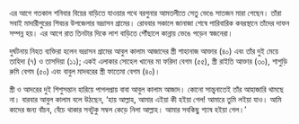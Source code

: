 এর আগে গতকাল শনিবার বিয়ের বাড়িতে যাওয়ার পথে বরগুনার আমতলীতে সেতু ভেঙে সাতজন মারা গেছেন। তাঁরা সবাই মাদারীপুরের শিবচর উপজেলার ভদ্রাসন গ্রামের। রোববার সকালে জানাজা শেষে পারিবারিক কবরস্থানে তাঁদের দাফন সম্পন্ন হয়। এর আগে রাত তিনটার দিকে লাশ বাড়িতে পৌঁছালে কান্নায় ভেঙে পড়েন স্বজনেরা।

দুর্ঘটনায় নিহত ব্যক্তিরা হলেন ভদ্রাসন গ্রামের আবুল কালাম আজাদের স্ত্রী শাহানাজ আক্তার (৪০) এবং তাঁর দুই মেয়ে তাহিদা (৭) ও তাসদিয়া (১১); একই এলাকার সোহেল খানের মা ফরিদা বেগম (৫৫), স্ত্রী রাইতি আক্তার (৩০), শাশুড়ি রুমি বেগম (৫০) এবং বাবুল মাদবরের স্ত্রী ফাতেমা বেগম (৪০)।

স্ত্রী ও আদরের দুই শিশুসন্তান হারিয়ে পাগলপ্রায় বাবা আবুল কালাম আজাদ। কোনো সান্ত্বনাতেই তাঁর আহাজারি থামছে না। বারবার আবুল কালাম বলে উঠছেন, ‘হায় আল্লাহ, আমার এইয়া কী হইয়া গেল! আমারে তুমি লইয়া যাও। আমি কাদের জন্য বাঁচব, বেঁচে থাকার সবটুকু সম্বল কেড়ে নিলা আল্লাহ। আমার সবকিছু শ্যাষ হইয়া গেল।’
